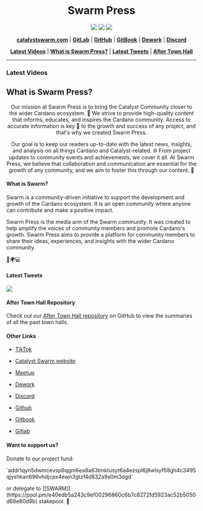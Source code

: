 <h1 align="center">
  Swarm Press
</h1>

<p align="center">
  <a href="https://www.youtube.com/@catalystswarm"><img src="https://img.shields.io/badge/Youtube-%23FF0000.svg?style=for-the-badge&logo=Youtube&logoColor=white"></a>
  <a href="https://twitter.com/CatalystSwarm"><img src="https://img.shields.io/badge/Twitter-%231DA1F2.svg?style=for-the-badge&logo=Twitter&logoColor=white"></a>
  <a href="https://tiktok.com/swarmproject"><img src="https://img.shields.io/badge/Tiktok-%23000000.svg?style=for-the-badge&logo=Tiktok&logoColor=white"></a>
</p>

<p align="center">
  <a href="https://catalystswarm.com"><strong>catalystswarm.com</strong></a> |
  <a href="https://gitlab.com/swarmlab2"><strong>GitLab</strong></a> |
  <a href="https://github.com/Catalyst-Swarm"><strong>GitHub</strong></a> |
  <a href="https://app.gitbook.com/s/WRaJlGTSIjkHNdNBhpUN/"><strong>GitBook</strong></a> |
  <a href="https://app.dework.xyz/i/4LYcjNTXa3Uqj55c98RSEL"><strong>Dework</strong></a> |
  <a href="https://discord.gg/yFdYJxPbGV"><strong>Discord</strong></a>
</p>

<p align="center">
  <a href="https://www.youtube.com/channel/UCuXdR8JMH0QriU0uOTVpg3w"><strong>Latest Videos</strong></a> |
  <a href="#what-is-swarm-press"><strong>What is Swarm Press?</strong></a> |
  <a href="#latest-tweets"><strong>Latest Tweets</strong></a> |
  <a href="#after-town-hall-repository"><strong>After Town Hall</strong></a>
</p>

---
### Latest Videos

<!-- BEGIN YOUTUBE-CARDS -->

<!-- END YOUTUBE-CARDS -->

## What is Swarm Press?

<p align="center">
  Our mission at Swarm Press is to bring the Catalyst Community closer to the wider Cardano ecosystem. 🤝 We strive to provide high-quality content that informs, educates, and inspires the Cardano community. Access to accurate information is key 🔑 to the growth and success of any project, and that's why we created Swarm Press. 
</p>
<p align="center">
  Our goal is to keep our readers up-to-date with the latest news, insights, and analysis on all things Cardano and Catalyst-related. 🌐 From project updates to community events and achievements, we cover it all. At Swarm Press, we believe that collaboration and communication are essential for the growth of any community, and we aim to foster this through our content. 💬
</p> 
<p align="center">

#### What is Swarm?

Swarm is a community-driven initiative to support the development and growth of the Cardano ecosystem. It is an open community where anyone can contribute and make a positive impact. 

Swarm Press is the media arm of the Swarm community. It was created to help amplify the voices of community members and promote Cardano's growth. Swarm Press aims to provide a platform for community members to share their ideas, experiences, and insights with the wider Cardano community.

🚀🌍💻

#### Latest Tweets

[![](https://tweeco.pushkaryadav.in/api/handle/catalystswarm)](https://tweeco.pushkaryadav.in)

#### After Town Hall Repository

Check out our [After Town Hall repository](https://github.com/swarm-press/swarm-ath-main) on GitHub to view the summaries of all the past town halls.

#### Other Links

- [TikTok](https://www.tiktok.com/@swarmproject)
- [Catalyst Swarm website](https://catalystswarm.com)
- [Meetup](https://www.meetup.com/Cardano-Catalyst-Community-Network/)
- [Dework](https://app.dework.xyz/i/4LYcjNTXa3Uqj55c98RSEL)
- [Discord](https://discord.gg/yFdYJxPbGV)
- [Github](https://github.com/Catalyst-Swarm)
- [Gitbook](https://app.gitbook.com/s/WRaJlGTSIjkHNdNBhpUN/)
- [Gitlab](https://gitlab.com/swarmlab2)

  <p align="center">
#### Want to support us?
 </p> 
Donate to our project fund:
 </p> 
`addr1qyn5dwmcevsp6qgm6ea8a63tmktusyt6a4ezspl6j8wlsyf58gh4c3495qjyshkan696vhdjcpx4ewn3gtzf4d832a9s0m3dgd`
 </p> 
or delegate to [[SWARM]](https://pool.pm/e40edb5a243c9ef00296860c6b7c8272fd5923ac52b5050d68e80d9b) stakepool. 🙏
  </p> 
<p align="center">

